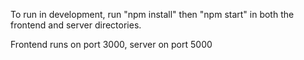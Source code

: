 To run in development, run "npm install" then "npm start" in both the frontend and server directories.

Frontend runs on port 3000, server on port 5000
